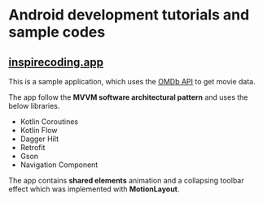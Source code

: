 # Android development tutorials and sample codes
## [inspirecoding.app](https://inspirecoding.app/)


This is a sample application, which uses the [OMDb API](http://www.omdbapi.com/) to get movie data.

The app follow the **MVVM software architectural pattern** and uses the below libraries.
* Kotlin Coroutines
* Kotlin Flow
* Dagger Hilt
* Retrofit
* Gson
* Navigation Component

The app contains **shared elements** animation and a collapsing toolbar effect which was implemented with **MotionLayout**.
